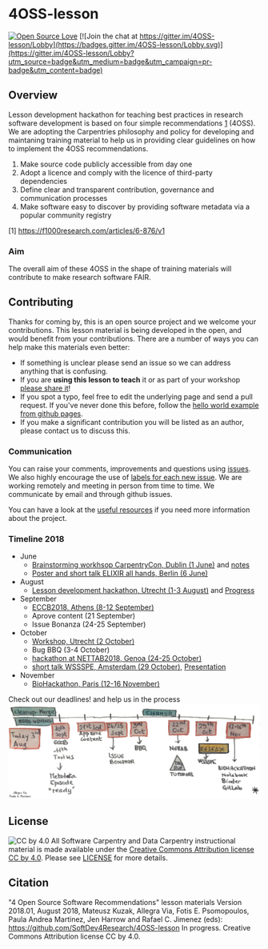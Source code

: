# 4OSS-lesson

[![Open Source Love](https://badges.frapsoft.com/os/v2/open-source.png?v=103)](https://github.com/ellerbrock/open-source-badge/) [![Join the chat at https://gitter.im/4OSS-lesson/Lobby](https://badges.gitter.im/4OSS-lesson/Lobby.svg)](https://gitter.im/4OSS-lesson/Lobby?utm_source=badge&utm_medium=badge&utm_campaign=pr-badge&utm_content=badge)    


## Overview

Lesson development hackathon for teaching best practices in research software development is
based on four simple recommendations [1](https://f1000research.com/articles/6-876/v1) (4OSS). We are adopting the Carpentries philosophy and policy for developing and maintaning training material
to help us in providing clear guidelines on how to implement the 4OSS recommendations.
1. Make source code publicly accessible from day one
1. Adopt a licence and comply with the licence of third-party dependencies
1. Define clear and transparent contribution, governance and communication processes
1. Make software easy to discover by providing software metadata via a popular community registry

[1] https://f1000research.com/articles/6-876/v1

### Aim

The overall aim of these 4OSS in the shape of training materials will contribute to make research software FAIR.

## Contributing

Thanks for coming by, this is an open source project and we welcome your contributions. 
This lesson material is being developed in the open, and would benefit from your contributions. There are a number of ways you can help make this materials even better:

- If something is unclear please send an issue so we can address anything that is confusing.
- If you are **using this lesson to teach** it or as part of your workshop [please share it]()!
- If you spot a typo, feel free to edit the underlying page and send a pull request. If you've never done this before, follow the [hello world example from github pages](https://guides.github.com/activities/hello-world/).
- If you make a significant contribution you will be listed as an author, please contact us to discuss this.

### Communication

You can raise your comments, improvements and questions using [issues](https://github.com/SoftDev4Research/4OSS-lesson/issues). We also highly encourage the use of [labels for each new issue](https://github.com/SoftDev4Research/4OSS-lesson/labels). We are working remotely and meeting in person from time to time. We communicate by email and through github issues.

You can have a look at the [useful resources](UsefulLinks.md) if you need more information about the project.


### Timeline 2018

 - June
   - [Brainstorming workhsop CarpentryCon, Dublin (1 June)](https://github.com/carpentries/carpentrycon/blob/master/Sessions/2018-06-01/02-Workshop-2-Lesson-Hack-a-Thon-Voted-Session-From-Pitches/4OSS-lesson-development.md) and [notes](https://github.com/SoftDev4Research/4OSS-lesson/blob/gh-pages/notesCarpentryCon18.md)
   - [Poster and short talk ELIXIR all hands, Berlin (6 June)](https://www.elixir-europe.org/events/elixir-all-hands-2018)
 - August
   - [Lesson development hackathon, Utrecht (1-3 August)](https://www.elixir-europe.org/events/4-oss-hackathon) and [Progress](https://github.com/SoftDev4Research/4OSS-lesson/blob/gh-pages/notesHackathonUtrech.md)
 - September
   - [ECCB2018, Athens (8-12 September)](http://eccb18.org/)
   - Aprove content (21 September)
   - Issue Bonanza (24-25 September)
 - October
   - [Workshop, Utrecht (2 October)](https://www.aanmelder.nl/dtl2018)
   - Bug BBQ (3-4 October)
   - [hackathon at NETTAB2018, Genoa (24-25 October)](http://www.igst.it/nettab/2018/)
   - [short talk WSSSPE, Amsterdam (29 October)](http://wssspe.researchcomputing.org.uk/category/wssspe6-1/), [Presentation](https://drive.google.com/file/d/1l5SDuY5Kdhnizb76R9rPslohSPLzGl7F/view)
 - November
   - [BioHackathon, Paris (12-16 November)](https://bh2018paris.info/) 
   
Check out our deadlines! and help us in the process
![4OSS](https://raw.githubusercontent.com/SoftDev4Research/4OSS-lesson/gh-pages/fig/4OSSTimeline.png)

## License

![CC by 4.0](https://licensebuttons.net/l/by/4.0/88x31.png) 
All Software Carpentry and Data Carpentry instructional material is made available under the [Creative Commons Attribution license CC by 4.0](https://creativecommons.org/licenses/by/4.0/). Please see [LICENSE](LICENSE.md) for more details.

## Citation

"4 Open Source Software Recommendations" lesson materials Version 2018.01, August 2018, Mateusz Kuzak, Allegra Via, Fotis E. Psomopoulos, Paula Andrea Martinez, Jen Harrow and Rafael C. Jimenez (eds): https://github.com/SoftDev4Research/4OSS-lesson In progress. Creative Commons Attribution license CC by 4.0.
